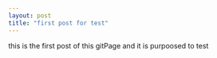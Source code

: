```yaml
---
layout: post
title: "first post for test"
---
```


this is the first post of this gitPage and it is purpoosed to test

<!--more-->